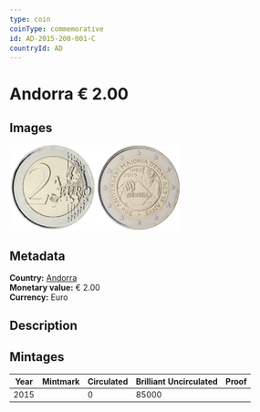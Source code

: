 ```yaml
---
type: coin
coinType: commemorative
id: AD-2015-200-001-C
countryId: AD
---
```


# Andorra € 2.00

## Images

<img src="../../Images/common-2007-200.png" height="150" alt="Front image"><img src="Images/AD-2015-200-001.png" height="150" alt="Back image">

## Metadata

**Country:** [Andorra](../../Countries/Andorra/index.md)\
**Monetary value:** € 2.00\
**Currency:** Euro

## Description


## Mintages

| Year | Mintmark | Circulated | Brilliant Uncirculated | Proof |
| ---- | -------- | ---------- | ---------------------- | ----- |
| 2015 |  | 0| 85000 |  |
